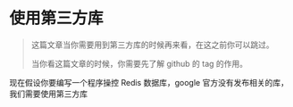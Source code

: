 # 使用第三方库

> 这篇文章当你需要用到第三方库的时候再来看，在这之前你可以跳过。
>
> 当你看这篇文章的时候，你需要先了解 github 的 tag 的作用。

现在假设你要编写一个程序操控 Redis 数据库，google 官方没有发布相关的库，我们需要使用第三方库


